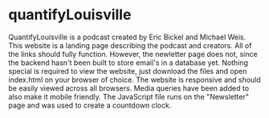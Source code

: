 # quantifyLouisville
QuantifyLouisville is a podcast created by Eric Bickel and Michael Weis. This website is a landing page describing the podcast and creators. All of the links should fully function. However, the newletter page does not, since the backend hasn't been built to store email's in a database yet. Nothing special is required to view the website, just download the files and open index.html on your browser of choice.
The website is responsive and should be easily viewed across all browsers. Media queries have been added to also make it mobile friendly. The JavaScript file runs on the "Newsletter" page and was used to create a countdown clock. 
